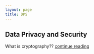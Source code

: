 ```yaml
---
layout: page
title: DPS
---
```

## Data Privacy and Security
What is cryptography?? [continue reading](#)
